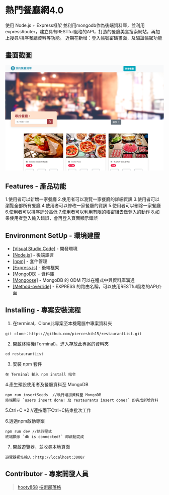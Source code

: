 # 熱門餐廳網4.0

使用 Node.js + Express框架 並利用mongodb作為後端資料庫，並利用expressRouter，建立具有RESTful風格的API，打造的餐廳美食搜索網站，再加上搜尋/排序餐廳資料等功能。
近期在新增：登入帳號密碼畫面，及驗證帳密功能

## 畫面截圖
![首頁](https://github.com/hooty868/git-remote-mac/raw/master/resturentList/public/image_screenshot/3.0type.png)

## Features - 產品功能

1.使用者可以新增一家餐廳
2.使用者可以瀏覽一家餐廳的詳細資訊
3.使用者可以瀏覽全部所有餐廳
4.使用者可以修改一家餐廳的資訊
5.使用者可以刪除一家餐廳
6.使用者可以排序評分高低
7.使用者可以利用有限的帳密組去做登入的動作
8.如果使用者登入輸入錯誤，會再登入頁面顯示錯誤

## Environment SetUp - 環境建置

- [[Visual Studio Code]](https://visualstudio.microsoft.com/zh-hant/) - 開發環境
- [[Node.js]](https://nodejs.org/en/) - 後端語言
- [[npm]](https://www.npmjs.com/) - 套件管理
- [[Express.js]](https://expressjs.com/) - 後端框架
- [[MongoDB]](https://www.mongodb.com/) - 資料庫
- [[Mongoose]](https://www.npmjs.com/package/mongoose) - MongoDB 的 ODM 可以在程式中與資料庫溝通
- [[Method-override]](https://www.npmjs.com/package/method-override) - EXPRESS 的路由名稱，可以使用RESTful風格的API介面


## Installing - 專案安裝流程

1. 在terminal，Clone此專案至本機電腦中專案資料夾

```
git clone：https://github.com/pierceshih15/restaurantList.git
```

2. 開啟終端機(Terminal)，進入存放此專案的資料夾

```
cd restaurantList
```

3. 安裝 npm 套件

```
在 Terminal 輸入 npm install 指令
```

4.產生預設使用者及餐廳資料至 MongoDB

```
npm run insertSeeds  //執行增加資料至 MongoDB
終端顯示 `users insert done! 及 restaurants insert done!` 即完成新增資料

```
5.Ctrl+C *2  //連按兩下Ctrl+C結束批次工作

6.透過npm啟動專案

```
npm run dev //執行程式
終端顯示 `db is connected!` 即啟動完成
```

7. 開啟遊覽器，並收尋本地頁面

```
遊覽器網址輸入：http://localhost:3000/
```

## Contributor - 專案開發人員

> [hooty868](https://github.com/hooty868)
> [技術部落格](https://medium.com/@hooty868)
